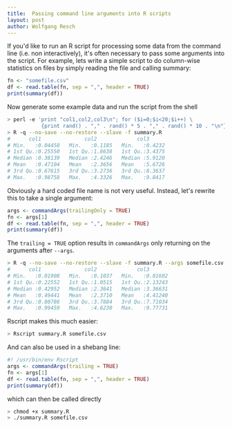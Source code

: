 ```yaml
---
title:  Passing command line arguments into R scripts
layout: post
author: Wolfgang Resch
---
```



If you'd like to run an R script for processing some data from the
command line (i.e. non interactively), it's often necessary to pass
some arguments into the script.  For example, lets write a simple
script to do column-wise statistics on files by simply reading the
file and calling summary:

```r	
fn <- "somefile.csv"
df <- read.table(fn, sep = ",", header = TRUE)
print(summary(df))
```

Now generate some example data and run the script from the shell

```bash
> perl -e 'print "col1,col2,col3\n"; for ($i=0;$i<20;$i++) \
           {print rand() . "," . rand() * 5 . "," . rand() * 10 . "\n"}' > somefile.csv
> R -q --no-save --no-restore --slave -f summary.R
#      col1              col2             col3      
# Min.   :0.04458   Min.   :0.1185   Min.   :0.4232 
# 1st Qu.:0.25550   1st Qu.:1.8638   1st Qu.:3.4375 
# Median :0.38139   Median :2.4246   Median :5.9120 
# Mean   :0.47104   Mean   :2.3656   Mean   :5.6726 
# 3rd Qu.:0.67615   3rd Qu.:3.2736   3rd Qu.:8.3637 
# Max.   :0.98758   Max.   :4.3326   Max.   :9.8417
```

Obviously a hard coded file name is not very useful.  Instead, let's
rewrite this to take a single argument:

```r
args <- commandArgs(trailingOnly = TRUE)
fn <- args[1]
df <- read.table(fn, sep = ",", header = TRUE)
print(summary(df))
```

The `trailing = TRUE` option results in `commandArgs` only returning
on the arguments after `--args`.

```bash
> R -q --no-save --no-restore --slave -f summary.R --args somefile.csv
#      col1              col2             col3       
# Min.   :0.01908   Min.   :0.1037   Min.   :0.01602 
# 1st Qu.:0.22552   1st Qu.:1.0515   1st Qu.:2.13243 
# Median :0.42952   Median :2.3641   Median :3.36631 
# Mean   :0.49441   Mean   :2.3710   Mean   :4.41240 
# 3rd Qu.:0.80786   3rd Qu.:3.7884   3rd Qu.:7.71034 
# Max.   :0.99459   Max.   :4.6230   Max.   :9.77731
```

Rscript makes this much easier:

```bash
> Rscript summary.R somefile.csv
```

And can also be used in a shebang line:

```r
#! /usr/bin/env Rscript
args <- commandArgs(trailing = TRUE)
fn <- args[1]
df <- read.table(fn, sep = ",", header = TRUE)
print(summary(df))
```

which can then be called directly

```bash
> chmod +x summary.R
> ./summary.R somefile.csv
```